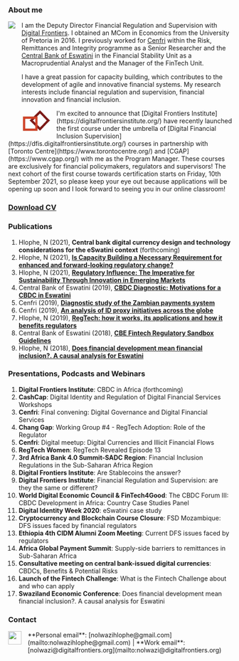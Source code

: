 ### **About me**
<dl>
<img src="LwaziMabhengu_01.jpg" style="border: 0pt none; margin-bottom: 1em; float: left; margin-right: 1em;" height="200">
<p style="text-align: left;">
</p>
</dl>

I am the Deputy Director Financial Regulation and Supervision with [Digital Frontiers](https://digitalfrontiers.org/). I obtained an MCom in Economics from the University of Pretoria in 2016. I previously worked for [Cenfri](https://cenfri.org/) within the Risk, Remittances and Integrity programme as a Senior Researcher and the [Central Bank of Eswatini](http://www.centralbank.org.sz/) in the Financial Stability Unit as a Macroprudential Analyst and the Manager of the FinTech Unit.



I have a great passion for capacity building, which contributes to the development of agile and innovative financial systems. My research interests include financial regulation and supervision, financial innovation and financial inclusion. 


<dl>
<img src="20210720_063354.jpg" style="border: 0pt none; margin-bottom: 1em; float: left; margin-right: 1em;" height="50">
<p style="text-align: left;">
</p>
</dl>
I'm excited to announce that [Digital Frontiers Institute](https://digitalfrontiersinstitute.org/) have recently launched the first course under the umbrella of [Digital Financial Inclusion Supervision](https://dfis.digitalfrontiersinstitute.org/) courses in partnership with [Toronto Centre](https://www.torontocentre.org/) and [CGAP](https://www.cgap.org/) with me as the Program Manager. These courses are exclusively for financial policymakers, regulators and supervisors! The next cohort of the first course towards certification starts on Friday, 10th September 2021, so please keep your eye out because applications will be opening up soon and I look forward to seeing you in our online classroom!



### [**Download CV**](https://www.dropbox.com/s/adyje70ohuctg09/NolwaziHlophe_CV.pdf?dl=0)


### **Publications**
1. Hlophe, N (2021), **Central bank digital currency design and technology considerations for the eSwatini context** (forthcoming)
2. Hlophe, N (2021), [**Is Capacity Building a Necessary Requirement for enhanced and forward-looking regulatory change?**](https://issuu.com/digitalbankerafrica/docs/digital_banker_africa_spring_2021)
3. Hlophe, N (2021), [**Regulatory Influence: The Imperative for Sustainability Through Innovation in Emerging Markets**](https://regtechafrica.com/regetechafrica-magazine/) 
4. Central Bank of Eswatini (2019), [**CBDC Diagnostic: Motivations for a CBDC in Eswatini**](https://www.centralbank.org.sz/fintech/cbdc/CBE-Cenfri%20CBDC%20Diagnostic_Phase1%20(002).pdf)
5. Cenfri (2019), [**Diagnostic study of the Zambian payments system**](https://cenfri.org/publications/diagnostic-study-of-the-zambian-payments-system/)
6. Cenfri (2019), [**An analysis of ID proxy initiatives across the globe**](https://cenfri.org/publications/an-analysis-of-id-proxy-initiatives-across-the-globe/)
7. Hlophe, N (2019), [**RegTech: how it works, its applications and how it benefits regulators**](https://www.centralbank.org.sz/media/newsletter/docs/CENTRATALK_20180206.pdf)
8. Central Bank of Eswatini (2018), [**CBE Fintech Regulatory Sandbox Guidelines**](https://www.centralbank.org.sz/fintech/sandbox/)
9. Hlophe, N (2018), [**Does financial development mean financial inclusion?. A causal analysis for Eswatini**](https://www.african-review.com/view-paper.php?serial=20191102135807-759399)


### **Presentations, Podcasts and Webinars** 

1. **Digital Frontiers Institute**: CBDC in Africa (forthcoming)
2. **CashCap**: Digital Identity and Regulation of Digital Financial Services Workshops
3. **Cenfri**: Final convening: Digital Governance and Digital Financial Services 
4. **Chang Gap**: Working Group #4 - RegTech Adoption: Role of the Regulator
5. **Cenfri**: Digital meetup: Digital Currencies and Illicit Financial Flows
6. **RegTech Women**: RegTech Revealed Episode 13
7. **3rd Africa Bank 4.0 Summit-SADC Region**: Financial Inclusion Regulations in the Sub-Saharan Africa Region
8. **Digital Frontiers Institute**: Are Stablecoins the answer?
9. **Digital Frontiers Institute**: Financial Regulation and Supervision: are they the same or different?
10. **World Digital Economic Council & FinTech4Good**: The CBDC Forum III: CBDC Development in Africa: Country Case Studies Panel
11. **Digital Identity Week 2020**: eSwatini case study
12. **Cryptocurrency and Blockchain Course Closure**: FSD Mozambique: DFS issues faced by financial regulators
13. **Ethiopia 4th CIDM Alumni Zoom Meeting**: Current DFS issues faced by regulators
14. **Africa Global Payment Summit**: Supply-side barriers to remittances in Sub-Saharan Africa
15. **Consultative meeting on central bank-issued digital currencies**: CBDCs, Benefits & Potential Risks
16. **Launch of the Fintech Challenge**: What is the Fintech Challenge about and who can apply
17. **Swaziland Economic Conference**: Does financial development mean financial inclusion?. A causal analysis for Eswatini


### **Contact**
<dl>
<a href="https://www.linkedin.com/in/nolwazi-hlophe"> 
<img src="Linkedin-Circle-SM-Button.png" style="border: 0pt none; margin-bottom: 1em; float: left; margin-right: 1em;" width="30" height="30">
<p style="text-align: left;">
</p>
</a>
</dl>
**Personal email**: [nolwazihlophe@gmail.com](mailto:nolwazihlophe@gmail.com) | **Work email**: [nolwazi@digitalfrontiers.org](mailto:nolwazi@digitalfrontiers.org) 

